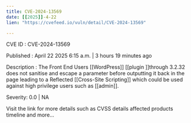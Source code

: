 ```yaml
---
title: CVE-2024-13569
date: [[2025]]-4-22
lien: "https://cvefeed.io/vuln/detail/CVE-2024-13569"

---
```


CVE ID : CVE-2024-13569

Published :  April 22
2025
6:15 a.m. | 3 hours
19 minutes ago

Description : The Front End Users [[WordPress]] [[plugin ]]through 3.2.32 does not sanitise and escape a parameter before outputting it back in the page
leading to a Reflected [[Cross-Site Scripting]] which could be used against high privilege users such as [[admin]].

Severity: 0.0 | NA

Visit the link for more details
such as CVSS details
affected products
timeline
and more...
